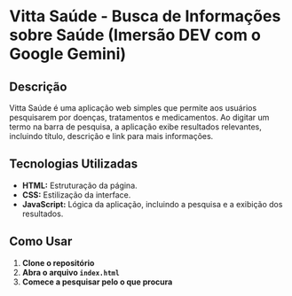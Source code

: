 # Vitta Saúde - Busca de Informações sobre Saúde (Imersão DEV com o Google Gemini)

## Descrição

Vitta Saúde é uma aplicação web simples que permite aos usuários pesquisarem por doenças, tratamentos e medicamentos. Ao digitar um termo na barra de pesquisa, a aplicação exibe resultados relevantes, incluindo título, descrição e link para mais informações.

## Tecnologias Utilizadas

* **HTML:** Estruturação da página.
* **CSS:** Estilização da interface.
* **JavaScript:** Lógica da aplicação, incluindo a pesquisa e a exibição dos resultados.

## Como Usar

1. **Clone o repositório**
2. **Abra o arquivo `index.html`**
3. **Comece a pesquisar pelo o que procura**
   
